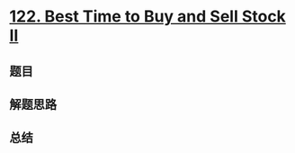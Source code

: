 # [122. Best Time to Buy and Sell Stock II](https://leetcode.com/problems/best-time-to-buy-and-sell-stock-ii/)

## 题目


## 解题思路


## 总结


